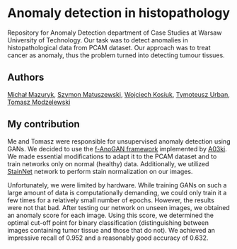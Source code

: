 # Anomaly detection in histopathology
Repository for Anomaly Detection department of Case Studies at Warsaw University of Technology. Our task was to detect anomalies in histopathological data from PCAM dataset. Our approach was to treat cancer as anomaly, thus the problem turned into detecting tumour tissues. 

## Authors
[Michał Mazuryk](https://github.com/mazurykm),
[Szymon Matuszewski](https://github.com/szymonsm),
[Wojciech Kosiuk](https://github.com/wojciechkosiuk),
[Tymoteusz Urban](https://github.com/tymsoncyferki),
[Tomasz Modzelewski](https://github.com/mdzlwskk)

## My contribution

Me and Tomasz were responsible for unsupervised anomaly detection using GANs. We decided to use the [f-AnoGAN framework](https://github.com/A03ki/f-AnoGAN) implemented by [A03ki](https://github.com/A03ki). We made essential modifications to adapt it to the PCAM dataset and to train networks only on normal (healthy) data. Additionally, we utilized [StainNet](https://github.com/khtao/StainNet) network to perform stain normalization on our images. 

Unfortunately, we were limited by hardware. While training GANs on such a large amount of data is computationally demanding, we could only train it a few times for a relatively small number of epochs. However, the results were not that bad. After testing our network on unseen images, we obtained an anomaly score for each image. Using this score, we determined the optimal cut-off point for binary classification (distinguishing between images containing tumor tissue and those that do not). We achieved an impressive recall of 0.952 and a reasonably good accuracy of 0.632.

